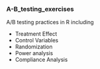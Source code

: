 ### A-B_testing_exercises
A/B testing practices in R including 
  * Treatment Effect
  * Control Variables
  * Randomization
  * Power analysis 
  * Compliance Analysis
